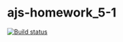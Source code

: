 # ajs-homework_5-1
[![Build status](https://ci.appveyor.com/api/projects/status/t279fbyjwrix16e0?svg=true)](https://ci.appveyor.com/project/B-Mikhail-V/ajs-homework-5-1)
